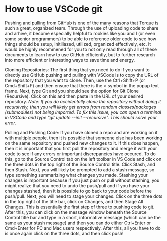 # How to use VSCode git

Pushing and pulling from GitHub is one of the many reasons that Torque is such a great, organized team. Through the use of uploading code to share and arhive, it become especially helpful to rookies like you and I (or even some senior programmers) to be able to reference older code to see how things should be setup, initiliazed, utilized, organized effectively, etc. It would be highly recommened for you to not only read through all of these documents to learn how to use GitHub efficiently, but to further research into more efficient or interesting ways to save time and energy.

Cloning Repositories:
The first thing that you need to do if you want to directly use GitHub pushing and pulling with VSCode is to copy the URL of the repository that you want to clone. Then, use the Ctrl+Shift+P (or Cmd+Shift+P) and then ensure that there is the > symbol in the popup text frame.
Next, type Git and you should see the option for Git Clone (Recursive). Click on this and then paste in the URL of your desired repository. 
*Note: If you do accidentally clone the repository without doing it recursively, then you will likely get errors from random classes/packages (submodules) not being imported. To fix this issue, you can open a terminal in VSCode and type "git update --init --recursive". This should solve your error.*

Pulling and Pushing Code:
If you have cloned a repo and are working on it with multiple people, then it is possible that someone else has been working on the same repository and pushed new changes to it. If this does happen, then it is important that you first pull the repository and merge it with your code to see if any errors or important discrepancies have occured. To do this, go to the Source Control tab on the left toolbar in VS Code and click on the three dots in the top right of the Source Control title. Click Stash, and then Stash. Next, you will likely be prompted to add a stash message, so type something summarizing what changes you made. Stashing your changes is important because if you just push or pull without stashing, you might realize that you need to undo the push/pull and if you have your changes stashed, then it is possible to go back to your code before the push/pull. Next, you will need to stage your changes. Click on the three dots in the top right of the title bar, click on Changes, and then Stage All Changes. This is essentially the first step of three to pushing code to git. After this, you can click on the message window beneath the Source Control title bar and type in a short, informative message (which can be the same as your stash message) and then you can do either Ctrl+Enter or Cmd+Enter for PC and Mac users respectively. After this, all you have to do is once again click on the three dots, and then click push!